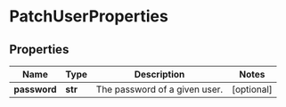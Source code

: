 # PatchUserProperties

## Properties
| Name | Type | Description | Notes |
| ------------ | ------------- | ------------- | ------------- |
| **password** | **str** | The password of a given user. | [optional]  |


